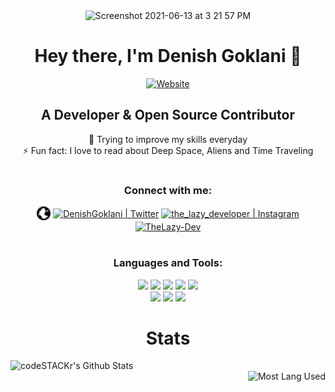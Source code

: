 
<div align='center'>

  <img width="700" alt="Screenshot 2021-06-13 at 3 21 57 PM" src="https://user-images.githubusercontent.com/32642309/121802682-3b111e80-cc5b-11eb-8799-a423e9c4e5e2.png">
  
# Hey there, I'm Denish Goklani 👋 
  
[![Website](https://img.shields.io/badge/visit-TheLazy--dev.github.io-green)](https://TheLazy-dev.github.io)

  <h2> A Developer & Open Source Contributor </h2>
  

🌱 Trying to improve my skills everyday
  <br>
 ⚡ Fun fact: I love to read about Deep Space, Aliens and Time Traveling
 
  #
  
### Connect with me:

[<img align="center" alt="TheLazy-Dev" width="22px" src="https://raw.githubusercontent.com/iconic/open-iconic/master/svg/globe.svg" />][website]
[<img align="center" alt="DenishGoklani | Twitter" width="22px" src="https://cdn.jsdelivr.net/npm/simple-icons@v3/icons/twitter.svg" />][twitter]
[<img align="center" alt="the_lazy_developer | Instagram" width="22px" src="https://cdn.jsdelivr.net/npm/simple-icons@v3/icons/instagram.svg" />][instagram]
[<img align="center" alt="TheLazy-Dev" width="22px" src="https://cdn.jsdelivr.net/npm/simple-icons@v3/icons/facebook.svg" />][facebook]

# 

### Languages and Tools:

![](https://img.shields.io/badge/OS-Linux-informational?style=flat&logo=linux&logoColor=white&color=2bbc8a)
![](https://img.shields.io/badge/Editor-IntelliJ_IDEA-informational?style=flat&logo=intellij-idea&logoColor=white&color=2bbc8a)
![](https://img.shields.io/badge/Code-Java-informational?style=flat&logo=java&logoColor=white&color=2bbc8a)
![](https://img.shields.io/badge/Code-Ruby-informational?style=flat&logo=ruby&logoColor=white&color=2bbc8a)
![](https://img.shields.io/badge/Code-Make-informational?style=flat&logo=cmake&logoColor=white&color=2bbc8a)
<br>
![](https://img.shields.io/badge/Code-Flutter-informational?style=flat&logo=flutter&logoColor=white&color=2bbc8a)
![](https://img.shields.io/badge/Shell-Bash-informational?style=flat&logo=gnu-bash&logoColor=white&color=2bbc8a)
![](https://img.shields.io/badge/Tools-Docker-informational?style=flat&logo=docker&logoColor=white&color=2bbc8a)

# Stats
<img align="left" alt="codeSTACKr's Github Stats" src="https://github-readme-stats.vercel.app/api?username=TheLazy-Dev&show_icons=true&hide_border=true&count_private=true" /> <br>
<img align="right" alt="Most Lang Used" src="https://github-readme-stats.vercel.app/api/top-langs/?username=TheLazy-Dev&layout=compact&theme=radical"/>
<br><br>

[website]: https://TheLazy-Dev.github.io
[twitter]: https://twitter.com/DenishGoklani
[instagram]: https://instagram.com/the_lazy_developer
[facebook]: https://facebook.com/SparkCoder
<div>
